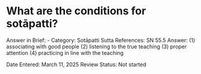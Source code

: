 # What are the conditions for sotāpatti?

Answer in Brief: -
 Category: Sotāpatti
Sutta References: SN 55.5
Answer: (1) associating with good people (2) listening to the true teaching (3) proper attention (4) practicing in line with the teaching 

Date Entered: March 11, 2025
Review Status: Not started
